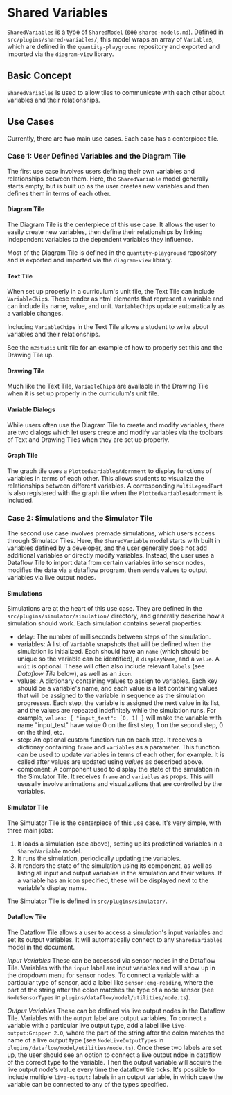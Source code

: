 # Shared Variables
`SharedVariables` is a type of `SharedModel` (see `shared-models.md`). Defined in `src/plugins/shared-variables/`, this model wraps an array of `Variable`s, which are defined in the `quantity-playground` repository and exported and imported via the `diagram-view` library.

## Basic Concept
`SharedVariables` is used to allow tiles to communicate with each other about variables and their relationships.

## Use Cases
Currently, there are two main use cases. Each case has a centerpiece tile.

### Case 1: User Defined Variables and the Diagram Tile
The first use case involves users defining their own variables and relationships between them. Here, the `SharedVariable` model generally starts empty, but is built up as the user creates new variables and then defines them in terms of each other.

#### Diagram Tile
The Diagram Tile is the centerpiece of this use case. It allows the user to easily create new variables, then define their relationships by linking independent variables to the dependent variables they influence.

Most of the Diagram Tile is defined in the `quantity-playground` repository and is exported and imported via the `diagram-view` library.

#### Text Tile
When set up properly in a curriculum's unit file, the Text Tile can include `VariableChip`s. These render as html elements that represent a variable and can include its name, value, and unit. `VariableChip`s update automatically as a variable changes.

Including `VariableChip`s in the Text Tile allows a student to write about variables and their relationships.

See the `m2studio` unit file for an example of how to properly set this and the Drawing Tile up.

#### Drawing Tile
Much like the Text Tile, `VariableChip`s are available in the Drawing Tile when it is set up properly in the curriculum's unit file.

#### Variable Dialogs
While users often use the Diagram Tile to create and modify variables, there are two dialogs which let users create and modify variables via the toolbars of Text and Drawing Tiles when they are set up properly.

#### Graph Tile
The graph tile uses a `PlottedVariablesAdornment` to display functions of variables in terms of each other. This allows students to visualize the relationships between different variables. A corresponding `MultiLegendPart` is also registered with the graph tile when the `PlottedVariablesAdornment` is included.

### Case 2: Simulations and the Simulator Tile
The second use case involves premade simulations, which users access through Simulator Tiles. Here, the `SharedVariable` model starts with built in variables defined by a developer, and the user generally does not add additional variables or directly modify variables. Instead, the user uses a Dataflow Tile to import data from certain variables into sensor nodes, modifies the data via a dataflow program, then sends values to output variables via live output nodes.

#### Simulations
Simulations are at the heart of this use case. They are defined in the `src/plugins/simulator/simulation/` directory, and generally describe how a simulation should work. Each simulation contains several properties:
- delay: The number of milliseconds between steps of the simulation.
- variables: A list of `Variable` snapshots that will be defined when the simulation is initialized. Each should have an `name` (which should be unique so the variable can be identified), a `displayName`, and a `value`. A `unit` is optional. These will often also include relevant `labels` (see _Dataflow Tile_ below), as well as an `icon`.
- values: A dictionary containing values to assign to variables. Each key should be a variable's name, and each value is a list containing values that will be assigned to the variable in sequence as the simulation progresses. Each step, the variable is assigned the next value in its list, and the values are repeated indefinitely while the simulation runs. For example, `values: { "input_test": [0, 1] }` will make the variable with name "input_test" have value 0 on the first step, 1 on the second step, 0 on the third, etc.
- step: An optional custom function run on each step. It receives a dictionay containing `frame` and `variables` as a parameter. This function can be used to update variables in terms of each other, for example. It is called after values are updated using _values_ as described above.
- component: A component used to display the state of the simulation in the Simulator Tile. It receives `frame` and `variables` as props. This will ususally involve animations and visualizations that are controlled by the variables.

#### Simulator Tile
The Simulator Tile is the centerpiece of this use case. It's very simple, with three main jobs:
1. It loads a simulation (see above), setting up its predefined variables in a `SharedVariable` model.
2. It runs the simulation, periodically updating the variables.
3. It renders the state of the simulation using its component, as well as listing all input and output variables in the simulation and their values. If a variable has an icon specified, these will be displayed next to the variable's display name.

The Simulator Tile is defined in `src/plugins/simulator/`.

#### Dataflow Tile
The Dataflow Tile allows a user to access a simulation's input variables and set its output variables. It will automatically connect to any `SharedVariables` model in the document.

*Input Variables* These can be accessed via sensor nodes in the Dataflow Tile. Variables with the `input` label are input variables and will show up in the dropdown menu for sensor nodes. To connect a variable with a particular type of sensor, add a label like `sensor:emg-reading`, where the part of the string after the colon matches the type of a node sensor (see `NodeSensorTypes` in `plugins/dataflow/model/utilities/node.ts`).

*Output Variables* These can be defined via live output nodes in the Dataflow Tile. Variables with the `output` label are output variables. To connect a variable with a particular live output type, add a label like `live-output:Gripper 2.0`, where the part of the string after the colon matches the name of a live output type (see `NodeLiveOutputTypes` in `plugins/dataflow/model/utilities/node.ts`). Once these two labels are set up, the user should see an option to connect a live output ndoe in dataflow of the correct type to the variable. Then the output variable will acquire the live output node's value every time the dataflow tile ticks. It's possible to include multiple `live-output:` labels in an output variable, in which case the variable can be connected to any of the types specified.
